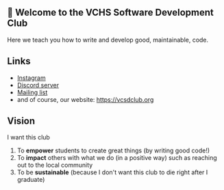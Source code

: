 ## 👋 Welcome to the VCHS Software Development Club

Here we teach you how to write and develop good, maintainable, code.

## Links

- [Instagram](https://www.instagram.com/vcsdclub?igsh=OGQ5ZDc2ODk2ZA%3D%3D&utm_source=qr)
- [Discord server](https://discord.gg/hayb3xUZRD)
- [Mailing list](https://forms.gle/VWdvRrLedm2eqK9t8)
- and of course, our website: https://vcsdclub.org

## Vision

I want this club

1. To **empower** students to create great things (by writing good code!)
2. To **impact** others with what we do (in a positive way) such as reaching out to the local community
3. To be **sustainable** (because I don't want this club to die right after I graduate)

<!--

**Here are some ideas to get you started:**

🙋‍♀️ A short introduction - what is your organization all about?
🌈 Contribution guidelines - how can the community get involved?
👩‍💻 Useful resources - where can the community find your docs? Is there anything else the community should know?
🍿 Fun facts - what does your team eat for breakfast?
🧙 Remember, you can do mighty things with the power of [Markdown](https://docs.github.com/github/writing-on-github/getting-started-with-writing-and-formatting-on-github/basic-writing-and-formatting-syntax)
-->
